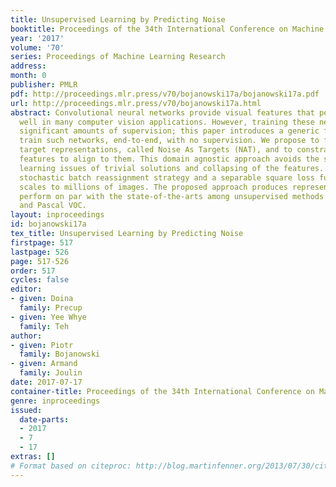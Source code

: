 ```yaml
---
title: Unsupervised Learning by Predicting Noise
booktitle: Proceedings of the 34th International Conference on Machine Learning
year: '2017'
volume: '70'
series: Proceedings of Machine Learning Research
address: 
month: 0
publisher: PMLR
pdf: http://proceedings.mlr.press/v70/bojanowski17a/bojanowski17a.pdf
url: http://proceedings.mlr.press/v70/bojanowski17a.html
abstract: Convolutional neural networks provide visual features that perform remarkably
  well in many computer vision applications. However, training these networks requires
  significant amounts of supervision; this paper introduces a generic framework to
  train such networks, end-to-end, with no supervision. We propose to fix a set of
  target representations, called Noise As Targets (NAT), and to constrain the deep
  features to align to them. This domain agnostic approach avoids the standard unsupervised
  learning issues of trivial solutions and collapsing of the features. Thanks to a
  stochastic batch reassignment strategy and a separable square loss function, it
  scales to millions of images. The proposed approach produces representations that
  perform on par with the state-of-the-arts among unsupervised methods on ImageNet
  and Pascal VOC.
layout: inproceedings
id: bojanowski17a
tex_title: Unsupervised Learning by Predicting Noise
firstpage: 517
lastpage: 526
page: 517-526
order: 517
cycles: false
editor:
- given: Doina
  family: Precup
- given: Yee Whye
  family: Teh
author:
- given: Piotr
  family: Bojanowski
- given: Armand
  family: Joulin
date: 2017-07-17
container-title: Proceedings of the 34th International Conference on Machine Learning
genre: inproceedings
issued:
  date-parts:
  - 2017
  - 7
  - 17
extras: []
# Format based on citeproc: http://blog.martinfenner.org/2013/07/30/citeproc-yaml-for-bibliographies/
---
```

